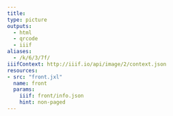 ```yaml
---
title:
type: picture
outputs:
  - html
  - qrcode
  - iiif
aliases:
  - /k/6/3/7f/
iiifContext: http://iiif.io/api/image/2/context.json
resources:
- src: "front.jxl"
  name: front
  params:
    iiif: front/info.json
    hint: non-paged
---
```

